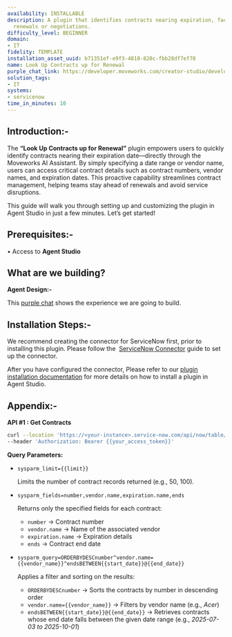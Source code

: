 ```yaml
---
availability: INSTALLABLE
description: A plugin that identifies contracts nearing expiration, facilitating timely
  renewals or negotiations.
difficulty_level: BEGINNER
domain:
- IT
fidelity: TEMPLATE
installation_asset_uuid: b71351ef-e9f3-4810-820c-fbb28df7ef78
name: Look Up Contracts up for Renewal
purple_chat_link: https://developer.moveworks.com/creator-studio/developer-tools/purple-chat/?conversation=%7B%22startTimestamp%22%3A%2211%3A43+AM%22%2C%22messages%22%3A%5B%7B%22parts%22%3A%5B%7B%22richText%22%3A%22%3Cp%3EShow+me+contracts+nearing+expiration%3C%2Fp%3E%22%7D%5D%2C%22role%22%3A%22user%22%7D%2C%7B%22parts%22%3A%5B%7B%22richText%22%3A%22%3Cp%3EI+can+find+contracts+nearing+expiration+in+%3Cb%3EServiceNow%3C%2Fb%3E.+By+default%2C+I%27ll+look+for+contracts+expiring+in+the+next+90+days.+Do+you+want+to+use+a+different+timeframe+or+add+other+filters%2C+like+vendor+name%3F%3C%2Fp%3E%22%7D%2C%7B%22buttons%22%3A%5B%7B%22buttonText%22%3A%22Use+90+days%22%2C%22style%22%3A%22filled%22%7D%2C%7B%22buttonText%22%3A%22Set+a+different+timeframe%22%2C%22style%22%3A%22outlined%22%7D%2C%7B%22buttonText%22%3A%22Filter+by+Vendor%22%2C%22style%22%3A%22outlined%22%7D%5D%7D%5D%2C%22role%22%3A%22assistant%22%7D%2C%7B%22parts%22%3A%5B%7B%22richText%22%3A%22%3Cp%3EUse+90+days%3C%2Fp%3E%22%7D%5D%2C%22role%22%3A%22user%22%7D%2C%7B%22parts%22%3A%5B%7B%22reasoningSteps%22%3A%5B%7B%22richText%22%3A%22Searching+ServiceNow+for+contracts+expiring+in+the+next+90+days.%22%2C%22status%22%3A%22pending%22%7D%2C%7B%22richText%22%3A%22Found+5+contracts.%22%2C%22status%22%3A%22success%22%7D%5D%7D%2C%7B%22richText%22%3A%22%3Cp%3EHere+are+the+top+3+contracts+in+%3Cstrong%3EServiceNow%3C%2Fstrong%3E+expiring+in+the+next+90+days%3A%3C%2Fp%3E%5Cn%3Cul%3E%5Cn++%3Cli%3E%3Cstrong%3ECTR-00123+%28Global+Tech+Solutions%29%3C%2Fstrong%3E+-+Expires+in+30+days%3C%2Fli%3E%5Cn++%3Cli%3E%3Cstrong%3ECTR-00456+%28Innovate+Inc.%29%3C%2Fstrong%3E+-+Expires+in+62+days%3C%2Fli%3E%5Cn++%3Cli%3E%3Cstrong%3ECTR-00789+%28Data+Systems+LLC%29%3C%2Fstrong%3E+-+Expires+in+85+days%3C%2Fli%3E%5Cn%3C%2Ful%3E%22%7D%2C%7B%22citations%22%3A%5B%7B%22citationTitle%22%3A%22CTR-00123%22%2C%22connectorName%22%3A%22servicenow%22%7D%2C%7B%22citationTitle%22%3A%22CTR-00456%22%2C%22connectorName%22%3A%22servicenow%22%7D%2C%7B%22citationTitle%22%3A%22CTR-00789%22%2C%22connectorName%22%3A%22servicenow%22%7D%5D%7D%5D%2C%22role%22%3A%22assistant%22%7D%5D%7D
solution_tags:
- IT
systems:
- servicenow
time_in_minutes: 10
---
```


## **Introduction:-**

The **“Look Up Contracts up for Renewal”** plugin empowers users to quickly identify contracts nearing their expiration date—directly through the Moveworks AI Assistant. By simply specifying a date range or vendor name, users can access critical contract details such as contract numbers, vendor names, and expiration dates. This proactive capability streamlines contract management, helping teams stay ahead of renewals and avoid service disruptions.

This guide will walk you through setting up and customizing the plugin in Agent Studio in just a few minutes. Let’s get started!

## **Prerequisites:-**

• Access to **Agent Studio**

## **What are we building?**

**Agent Design:-**

This [purple chat](https://developer.moveworks.com/creator-studio/developer-tools/purple-chat/?conversation=%7B%22startTimestamp%22%3A%2211%3A43+AM%22%2C%22messages%22%3A%5B%7B%22parts%22%3A%5B%7B%22richText%22%3A%22%3Cp%3EShow+me+contracts+nearing+expiration%3C%2Fp%3E%22%7D%5D%2C%22role%22%3A%22user%22%7D%2C%7B%22parts%22%3A%5B%7B%22richText%22%3A%22%3Cp%3EI+can+find+contracts+nearing+expiration+in+%3Cb%3EServiceNow%3C%2Fb%3E.+By+default%2C+I%27ll+look+for+contracts+expiring+in+the+next+90+days.+Do+you+want+to+use+a+different+timeframe+or+add+other+filters%2C+like+vendor+name%3F%3C%2Fp%3E%22%7D%2C%7B%22buttons%22%3A%5B%7B%22buttonText%22%3A%22Use+90+days%22%2C%22style%22%3A%22filled%22%7D%2C%7B%22buttonText%22%3A%22Set+a+different+timeframe%22%2C%22style%22%3A%22outlined%22%7D%2C%7B%22buttonText%22%3A%22Filter+by+Vendor%22%2C%22style%22%3A%22outlined%22%7D%5D%7D%5D%2C%22role%22%3A%22assistant%22%7D%2C%7B%22parts%22%3A%5B%7B%22richText%22%3A%22%3Cp%3EUse+90+days%3C%2Fp%3E%22%7D%5D%2C%22role%22%3A%22user%22%7D%2C%7B%22parts%22%3A%5B%7B%22reasoningSteps%22%3A%5B%7B%22richText%22%3A%22Searching+ServiceNow+for+contracts+expiring+in+the+next+90+days.%22%2C%22status%22%3A%22pending%22%7D%2C%7B%22richText%22%3A%22Found+5+contracts.%22%2C%22status%22%3A%22success%22%7D%5D%7D%2C%7B%22richText%22%3A%22%3Cp%3EHere+are+the+top+3+contracts+in+%3Cstrong%3EServiceNow%3C%2Fstrong%3E+expiring+in+the+next+90+days%3A%3C%2Fp%3E%5Cn%3Cul%3E%5Cn++%3Cli%3E%3Cstrong%3ECTR-00123+%28Global+Tech+Solutions%29%3C%2Fstrong%3E+-+Expires+in+30+days%3C%2Fli%3E%5Cn++%3Cli%3E%3Cstrong%3ECTR-00456+%28Innovate+Inc.%29%3C%2Fstrong%3E+-+Expires+in+62+days%3C%2Fli%3E%5Cn++%3Cli%3E%3Cstrong%3ECTR-00789+%28Data+Systems+LLC%29%3C%2Fstrong%3E+-+Expires+in+85+days%3C%2Fli%3E%5Cn%3C%2Ful%3E%22%7D%2C%7B%22citations%22%3A%5B%7B%22citationTitle%22%3A%22CTR-00123%22%2C%22connectorName%22%3A%22servicenow%22%7D%2C%7B%22citationTitle%22%3A%22CTR-00456%22%2C%22connectorName%22%3A%22servicenow%22%7D%2C%7B%22citationTitle%22%3A%22CTR-00789%22%2C%22connectorName%22%3A%22servicenow%22%7D%5D%7D%5D%2C%22role%22%3A%22assistant%22%7D%5D%7D) shows the experience we are going to build.

## **Installation Steps:-**

We recommend creating the connector for ServiceNow first, prior to installing this plugin. Please follow the  [ServiceNow Connector](https://developer.moveworks.com/marketplace/package/?id=servicenow&hist=home) guide to set up the connector.

After you have configured the connector, Please refer to our [plugin installation documentation](https://help.moveworks.com/docs/ai-agent-marketplace-installation) for more details on how to install a plugin in Agent Studio.

## **Appendix:-**

**API #1 : Get Contracts** 

```bash
curl --location 'https://<your-instance>.service-now.com/api/now/table/ast_contract?sysparm_limit={{limit}}&sysparm_fields=number%2Cvendor.name%2Cexpiration.name%2Cends&sysparm_query=ORDERBYDESCnumber%5Evendor.name%3D{{vendor_name}}%5EendsBETWEEN{{start_date}}%40{{end_date}}' \
--header 'Authorization: Bearer {{your_access_token}}'
```

**Query Parameters:**

- `sysparm_limit={{limit}}`
    
    Limits the number of contract records returned (e.g., 50, 100).
    
- `sysparm_fields=number,vendor.name,expiration.name,ends`
    
    Returns only the specified fields for each contract:
    
    - `number` → Contract number
    - `vendor.name` → Name of the associated vendor
    - `expiration.name` → Expiration details
    - `ends` → Contract end date
- `sysparm_query=ORDERBYDESCnumber^vendor.name={{vendor_name}}^endsBETWEEN{{start_date}}@{{end_date}}`
    
    Applies a filter and sorting on the results:
    
    - `ORDERBYDESCnumber` → Sorts the contracts by number in descending order
    - `vendor.name={{vendor_name}}` → Filters by vendor name (e.g., *Acer*)
    - `endsBETWEEN{{start_date}}@{{end_date}}` → Retrieves contracts whose end date falls between the given date range (e.g., *2025-07-03 to 2025-10-01*)